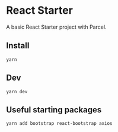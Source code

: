# React Starter

A basic React Starter project with Parcel.

## Install

```
yarn
```

## Dev

```
yarn dev
```

## Useful starting packages

```
yarn add bootstrap react-bootstrap axios
```